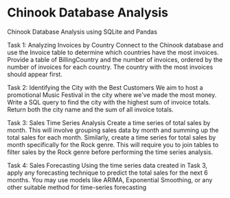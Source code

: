 # Chinook Database Analysis
Chinook Database Analysis using SQLite and Pandas

Task 1: Analyzing Invoices by Country
Connect to the Chinook database and use the Invoice table to determine which
countries have the most invoices. Provide a table of BillingCountry and the number
of invoices, ordered by the number of invoices for each country. The country with
the most invoices should appear first.

Task 2: Identifying the City with the Best Customers
We aim to host a promotional Music Festival in the city where we've made the
most money. Write a SQL query to find the city with the highest sum of invoice
totals. Return both the city name and the sum of all invoice totals.

Task 3: Sales Time Series Analysis
Create a time series of total sales by month. This will involve grouping sales
data by month and summing up the total sales for each month.
Similarly, create a time series for total sales by month specifically for the Rock
genre. This will require you to join tables to filter sales by the Rock genre
before performing the time series analysis.

Task 4: Sales Forecasting
Using the time series data created in Task 3, apply any forecasting technique to
predict the total sales for the next 6 months. You may use models like ARIMA,
Exponential Smoothing, or any other suitable method for time-series forecasting
